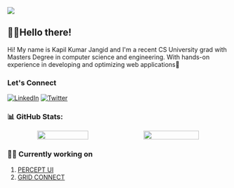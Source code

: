 [![](https://visitcount.itsvg.in/api?id=curiouscoder00&label=Profile%20Views&color=0&icon=2&pretty=true)](https://visitcount.itsvg.in)
## 👋🏻Hello there! 

Hi! My name is Kapil Kumar Jangid and I'm a recent CS University grad with Masters Degree in computer science and engineering. With hands-on experience in developing and optimizing web applications🚀

### Let's Connect

[![LinkedIn](https://img.shields.io/badge/LinkedIn-%230077B5.svg?logo=linkedin&logoColor=white)](https://www.linkedin.com/in/curiouscoder23/) [![Twitter](https://img.shields.io/twitter/url?url=https%3A%2F%2Fx.com%2Fj1_kapil)](https://x.com/j1_kapil)


### 📊 GitHub Stats:
<p style="display: flex; justify-content: center; flex-wrap: wrap;" align="center">
  <img width="48%" src="https://github-readme-stats.vercel.app/api?username=curiouscoder00&show_icons=true&theme=tokyonight" />
  <img width="50%" src="https://github-readme-streak-stats.herokuapp.com/?user=curiouscoder00&theme=tokyonight" />
</p>

### 🧑‍💻 Currently working on
1. [PERCEPT UI](https://perceptui.vercel.app)
2. [GRID CONNECT](https://grid-connect.vercel.app)

<!--### ✍️ Random Dev Quote
![](https://quotes-github-readme.vercel.app/api?type=horizontal&theme=radical)
-->
